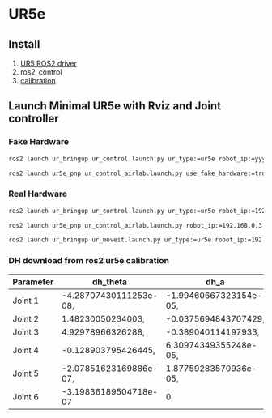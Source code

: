 # UR5e

## Install


1. [UR5 ROS2 driver](https://github.com/UniversalRobots/Universal_Robots_ROS2_Driver/tree/foxy)
2. ros2_control
3. [calibration](https://github.com/UniversalRobots/Universal_Robots_ROS2_Driver/blob/foxy/ur_calibration/README.md)

## Launch Minimal UR5e with Rviz and Joint controller

### Fake Hardware

```bash
ros2 launch ur_bringup ur_control.launch.py ur_type:=ur5e robot_ip:=yyy.yyy.yyy.yyy use_fake_hardware:=true launch_rviz:=true
```

```bash
ros2 launch ur5e_pnp ur_control_airlab.launch.py use_fake_hardware:=true launch_rviz:=true
```

### Real Hardware

```bash
ros2 launch ur_bringup ur_control.launch.py ur_type:=ur5e robot_ip:=192.168.0.3 launch_rviz:=true
```

```bash
ros2 launch ur5e_pnp ur_control_airlab.launch.py robot_ip:=192.168.0.3 launch_rviz:=true
```

```bash
ros2 launch ur_bringup ur_moveit.launch.py ur_type:=ur5e robot_ip:=192.168.0.3 launch_rviz:=true
```


### DH download from ros2 ur5e calibration

| Parameter | dh_theta | dh_a | dh_d | dh_alpha |
|----|----|----|----|----|
| Joint 1 | -4.28707430111253e-08, | -1.99460667323154e-05, | 0.162553510137443, | 1.57081954464255, |
| Joint 2 | 1.48230050234003, | -0.0375694843707429, | -414.242852801104, | -0.00102218947890982, |
| Joint 3 | 4.92978966326288, | -0.389040114197933, | 425.001713579027, | 0.00468723169528323, |
| Joint 4 | -0.128903795426445, | 6.30974349355248e-05, | -10.625155821775, | 1.5698846550097, |
| Joint 5 | -2.07851623169886e-07, | 1.87759283570936e-05, | 0.0997619369268171, | -1.57071698140961, |
| Joint 6 | -3.19836189504718e-07 | 0 | 0.0997305031064922 | 0 |



